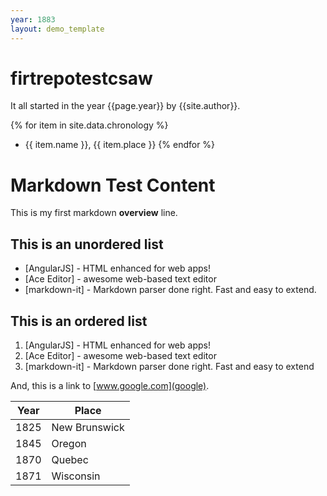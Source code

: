 ```yaml
---
year: 1883
layout: demo_template
---
```



# firtrepotestcsaw

It all started in the year {{page.year}} by {{site.author}}.

{% for item in site.data.chronology %}
- {{ item.name }}, {{ item.place }}
{% endfor %}

# Markdown Test Content

This is my first markdown **overview** line.
## This is an unordered list

- [AngularJS] - HTML enhanced for web apps!
- [Ace Editor] - awesome web-based text editor
- [markdown-it] - Markdown parser done right. Fast and easy to extend.

## This is an ordered list

1. [AngularJS] - HTML enhanced for web apps!
1. [Ace Editor] - awesome web-based text editor
1. [markdown-it] - Markdown parser done right. Fast and easy to extend


And, this is a link to [www.google.com](google).

| Year | Place |
| ----- | ----- |
| 1825 | New Brunswick |
| 1845 | Oregon |
| 1870 | Quebec |
| 1871 | Wisconsin |
